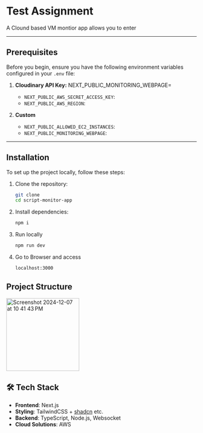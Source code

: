 
# Test Assignment

A Clound based VM montior app allows you to enter 

---

## Prerequisites

Before you begin, ensure you have the following environment variables configured in your `.env` file:

1. **Cloudinary API Key:**
NEXT_PUBLIC_MONITORING_WEBPAGE=
   - `NEXT_PUBLIC_AWS_SECRET_ACCESS_KEY`: 
   - `NEXT_PUBLIC_AWS_REGION`: 

2. **Custom**
   -  `NEXT_PUBLIC_ALLOWED_EC2_INSTANCES`:
   - `NEXT_PUBLIC_MONITORING_WEBPAGE`: 
---

## Installation

To set up the project locally, follow these steps:

1. Clone the repository:

   ```bash
   git clone 
   cd script-monitor-app

2.	Install dependencies:
    
    ```bash
    npm i

3. Run locally
   ```bash
   npm run dev
4. Go to Browser and access 
    ```bash
   localhost:3000


## Project Structure

<img width="193" alt="Screenshot 2024-12-07 at 10 41 43 PM" src="https://github.com/user-attachments/assets/ef95a7a1-e55e-4937-9cbc-c9547547942d">

  
## 🛠️ Tech Stack

-   **Frontend**: Next.js
-   **Styling**: TailwindCSS + [shadcn](https://shadcn.dev/) etc.
-   **Backend**: TypeScript, Node.js, Websocket
- **Cloud Solutions**: AWS

   



